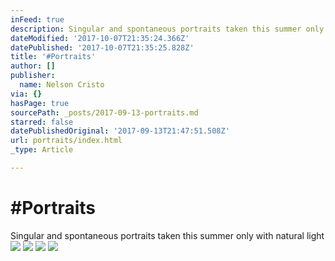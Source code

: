 ```yaml
---
inFeed: true
description: Singular and spontaneous portraits taken this summer only with natural light
dateModified: '2017-10-07T21:35:24.366Z'
datePublished: '2017-10-07T21:35:25.828Z'
title: '#Portraits'
author: []
publisher:
  name: Nelson Cristo
via: {}
hasPage: true
sourcePath: _posts/2017-09-13-portraits.md
starred: false
datePublishedOriginal: '2017-09-13T21:47:51.508Z'
url: portraits/index.html
_type: Article

---
```

# \#Portraits

Singular and spontaneous portraits taken this summer only with natural light
![](https://the-grid-user-content.s3-us-west-2.amazonaws.com/cc8ad331-669f-49a1-bfb1-57a82ae769e8.jpg)
![](https://the-grid-user-content.s3-us-west-2.amazonaws.com/5e5c8699-41da-468f-939a-b16411629ba6.jpg)
![](https://the-grid-user-content.s3-us-west-2.amazonaws.com/cb9636f8-f9fc-4048-8b09-d94fa26dc9b9.jpg)
![](https://the-grid-user-content.s3-us-west-2.amazonaws.com/f58c9722-3f40-46b5-aad1-d6bc85ece463.jpg)